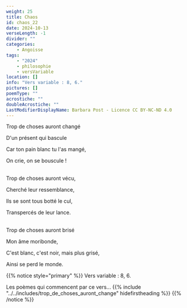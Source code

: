```yaml
---
weight: 25
title: Chaos
id: chaos_22
date: 2024-10-13
verseLength: -1
divider: ""
categories:
    - Angoisse
tags:
    - "2024"
    - philosophie
    - versVariable
location: []
info: "Vers variable : 8, 6."
pictures: []
poemType: ""
acrostiche: ""
doubleAcrostiche: ""
LastModifierDisplayName: Barbara Post - Licence CC BY-NC-ND 4.0
---
```

Trop de choses auront changé

D'un présent qui bascule

Car ton pain blanc tu l'as mangé,

On crie, on se bouscule !

 \
Trop de choses auront vécu,

Cherché leur ressemblance,

Ils se sont tous botté le cul,

Transpercés de leur lance.

 \
Trop de choses auront brisé

Mon âme moribonde,

C'est blanc, c'est noir, mais plus grisé,

Ainsi se perd le monde.

{{% notice style="primary" %}}
Vers variable : 8, 6.

Les poèmes qui commencent par ce vers...
{{% include "../../includes/trop_de_choses_auront_change" hidefirstheading %}}
{{% /notice %}}
